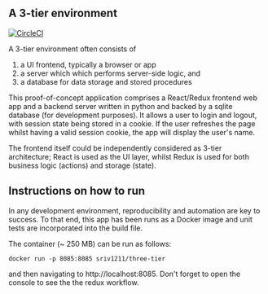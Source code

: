 ## A 3-tier environment

[![CircleCI](https://circleci.com/gh/sriv1211/three-tier/tree/master.svg?style=svg)](https://circleci.com/gh/sriv1211/three-tier/tree/master)

A 3-tier environment often consists of 
1. a UI frontend, typically a browser or app
2. a server which which performs server-side logic, and
3. a database for data storage and stored procedures

This proof-of-concept application comprises a React/Redux frontend web app and a backend server written in python and 
backed by a sqlite database (for development purposes). It allows a user to login and logout, with session state being stored in a cookie. 
If the user refreshes the page whilst having a valid session cookie, the app will display the user's name.

The frontend itself could be independently considered as 3-tier architecture; React is used as the UI layer, 
whilst Redux is used for both business logic (actions) and storage (state).

## Instructions on how to run
In any development environment, reproducibility and automation are key to success. 
To that end, this app has been runs as a Docker image and unit tests are incorporated into the build file.

The container (~ 250 MB) can be run as follows:

`docker run -p 8085:8085 sriv1211/three-tier`

and then navigating to http://localhost:8085. Don't forget to open the console to see the the redux workflow.